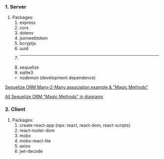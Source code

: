 ### 1. Server
1. Packages:
   1. express
   2. cors
   3. dotenv
   4. jsonwebtoken
   5. bcryptjs
   6. uuid
   7. ___
   8. sequelize
   9. sqlite3
   + nodemon (development dependence)

[Sequelize ORM Many-2-Many association example & "Magic Methods"](https://medium.com/@jasmine.esplago.munoz/feeling-the-magic-with-sequelize-magic-methods-e9cc89ecdcc5)

[All Sequelize ORM "Magic Methods" in diagrams](https://medium.com/@julianne.marik/sequelize-associations-magic-methods-c72008db91c9)

### 2. Client
1. Packages:
   1. create-react-app (npx: react, react-dom, react-scripts)
   2. react-router-dom
   3. mobx
   4. mobx-react-lite
   5. axios
   6. jwt-decode
    

